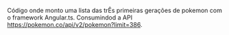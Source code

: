 Código onde monto uma lista das trÊs primeiras gerações de pokemon com o framework Angular.ts. 
Consumindod a API https://pokemon.co/api/v2/pokemon?limit=386.
